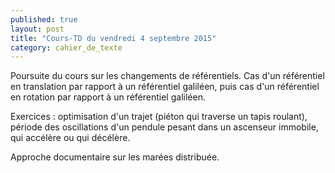 ```yaml
---
published: true
layout: post
title: "Cours-TD du vendredi 4 septembre 2015"
category: cahier_de_texte
--- 
```

Poursuite du cours sur les changements de référentiels. Cas d'un référentiel en translation par rapport à un référentiel galiléen, puis cas d'un référentiel en rotation par rapport à un référentiel galiléen.

Exercices : optimisation d'un trajet (piéton qui traverse un tapis roulant), période des oscillations d'un pendule pesant dans un ascenseur immobile, qui accélère ou qui décélère.

Approche documentaire sur les marées distribuée. 
